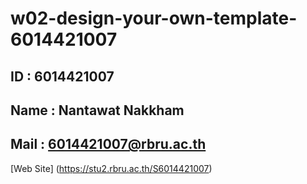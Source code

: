 # w02-design-your-own-template-6014421007
## ID : 6014421007
## Name : Nantawat Nakkham
## Mail : 6014421007@rbru.ac.th

[Web Site]
(https://stu2.rbru.ac.th/S6014421007)
